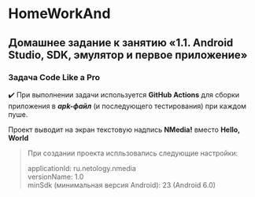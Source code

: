 # HomeWorkAnd

## Домашнее задание к занятию «1.1. Android Studio, SDK, эмулятор и первое приложение»

### Задача Code Like a Pro

✔️ При выполнении задачи используется **GitHub Actions** для сборки приложения в ***apk-файл*** (и последующего тестирования) при каждом пуше.

Проект выводит на экран текстовую надпись **NMedia!** вместо **Hello, World**
> При создании проекта испльзовались следующие настройки:
>
>    applicationId: ru.netology.nmedia   
>    versionName: 1.0    
>    minSdk (минимальная версия Android): 23 (Android 6.0)
